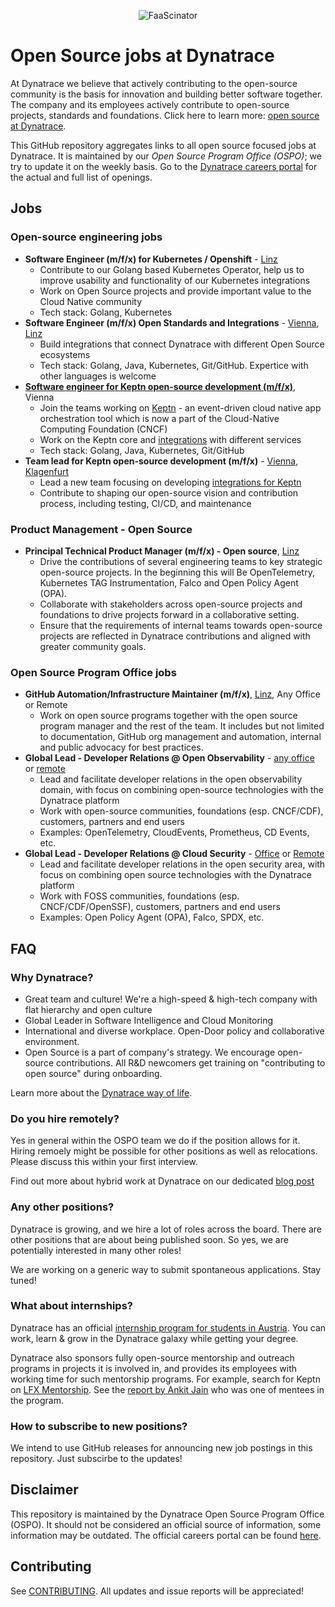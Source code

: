 <p align="center"><img src="images/dynatrace-wide.png" alt="FaaScinator"></p>

# Open Source jobs at Dynatrace

At Dynatrace we believe that actively contributing to the open-source community
is the basis for innovation and building better software together.
The company and its employees actively contribute to 
open-source projects, standards and foundations.
Click here to learn more: [open source at Dynatrace](https://engineering.dynatrace.com/open-source/).

This GitHub repository aggregates links to all open source focused jobs at Dynatrace.
It is maintained by our _Open Source Program Office (OSPO)_;
we try to update it on the weekly basis.
Go to the [Dynatrace careers portal](https://careers.dynatrace.com/) for the actual and full list of openings.

## Jobs

### Open-source engineering jobs

- **Software Engineer (m/f/x) for Kubernetes / Openshift** -
  [Linz](https://careers.dynatrace.com/jobs/54226097-a6cb-451b-bfa3-1330042e4a52/)
  - Contribute to our Golang based Kubernetes Operator, help us to improve usability and functionality of our Kubernetes integrations 
  - Work on Open Source projects and provide important value to the Cloud Native community 
  - Tech stack: Golang, Kubernetes
- **Software Engineer (m/f/x) Open Standards and Integrations** - 
  [Vienna](https://careers.dynatrace.com/jobs/bb537bb8-fd46-43b9-ac88-f754b5a6177f/), 
  [Linz](https://careers.dynatrace.com/jobs/dc12ad24-3a5b-43de-839d-2b183ee37fa1/)
  - Build integrations that connect Dynatrace with different Open Source ecosystems 
  - Tech stack: Golang, Java, Kubernetes, Git/GitHub.
    Expertice with other languages is welcome
- [**Software engineer for Keptn open-source development (m/f/x)**](https://careers.dynatrace.com/jobs/f17e8421-300f-4528-9f89-9505b273732e/), Vienna
  - Join the teams working on [Keptn](https://keptn.sh/) - an event-driven cloud native app orchestration tool
  which is now a part of the Cloud-Native Computing Foundation (CNCF)
  - Work on the Keptn core and [integrations](https://keptn.sh/docs/integrations/) with different services
  - Tech stack: Golang, Java, Kubernetes, Git/GitHub
- **Team lead for Keptn open-source development (m/f/x)** - [Vienna](https://careers.dynatrace.com/jobs/6fda5f68-9ea9-4dea-86f2-3b6dc145ed49/), [Klagenfurt](https://careers.dynatrace.com/jobs/31672d90-7368-4e77-a54d-f0544f6a08ae/)
  - Lead a new team focusing on developing [integrations for Keptn](https://keptn.sh/docs/integrations/)
  - Contribute to shaping our open-source vision and contribution process, including testing, CI/CD, and maintenance

### Product Management - Open Source

- **Principal Technical Product Manager (m/f/x) - Open source**,
  [Linz](https://careers.dynatrace.com/jobs/a8d90e81-3737-4290-bbd5-465de4733187/)
  - Drive the contributions of several engineering teams to key strategic open-source projects.
    In the beginning this will Be OpenTelemetry, Kubernetes TAG Instrumentation, Falco and Open Policy Agent (OPA).
  - Collaborate with stakeholders across open-source projects and foundations to drive projects forward in a collaborative setting. 
  - Ensure that the requirements of internal teams towards open-source projects are reflected in Dynatrace contributions and aligned with greater community goals.  

### Open Source Program Office jobs

- **GitHub Automation/Infrastructure Maintainer (m/f/x)**, [Linz]((https://careers.dynatrace.com/jobs/031ac509-80b5-4a80-99c5-4027b3052756/)), Any Office or Remote
  - Work on open source programs together with the open source program manager and the rest of the team.
    It includes but not limited to documentation,
    GitHub org management and automation, 
    internal and public advocacy for best practices.
- **Global Lead - Developer Relations @ Open Observability** - [any office](https://careers.dynatrace.com/jobs/70df0568-f75f-49fc-8cb8-1ee9bdb6e530/) or [remote](https://careers.dynatrace.com/jobs/e40d8ac0-9b2f-4404-811c-dc767c936f01/)
  - Lead and facilitate developer relations in the open observability domain,
    with focus on combining open-source technologies with the Dynatrace platform
  - Work with open-source communities, foundations (esp. CNCF/CDF), customers, partners and end users
  - Examples: OpenTelemetry, CloudEvents, Prometheus, CD Events, etc.
- **Global Lead - Developer Relations @ Cloud Security** - [Office](https://careers.dynatrace.com/jobs/c14a4eca-a551-43b7-8b8e-3b1f0b7a41b5/) or
  [Remote](https://careers.dynatrace.com/jobs/5bfbdebf-98f4-4cf9-a52e-384b996da487/)
  - Lead and facilitate developer relations in the open security area,
    with focus on combining open source technologies with the Dynatrace platform
  - Work with FOSS communities, foundations (esp. CNCF/CDF/OpenSSF), customers, partners and end users
  - Examples: Open Policy Agent (OPA), Falco, SPDX, etc.


## FAQ

### Why Dynatrace?

* Great team and culture! We're a high-speed & high-tech company with flat hierarchy and open culture 
* Global Leader in Software Intelligence and Cloud Monitoring
* International and diverse workplace.
  Open-Door policy and collaborative environment.
* Open Source is a part of company's strategy.
  We encourage open-source contributions.
  All R&D newcomers get training on "contributing to open source" during onboarding.

Learn more about the [Dynatrace way of life](https://www.linkedin.com/company/dynatrace/life/4cadb4fe-56f9-4d8e-a50a-e3e0a3e87ea5/).

### Do you hire remotely?

Yes in general within the OSPO team we do if the position allows for it.
Hiring remoely might be possible for other positions as well as relocations.
Please discuss this within your first interview.

Find out more about hybrid work at Dynatrace on our dedicated [blog post](https://engineering.dynatrace.com/blog/what-is-the-future-of-work-at-dynatrace/) 

### Any other positions?

Dynatrace is growing, and we hire a lot of roles across the board.
There are other positions that are about being published soon.
So yes, we are potentially interested in many other roles!

We are working on a generic way to submit spontaneous applications.
Stay tuned!

### What about internships?

Dynatrace has an official [internship program for students in Austria](https://www.dynatrace.com/company/careers/austria/students/).
You can work, learn & grow in the Dynatrace galaxy while getting your degree.

Dynatrace also sponsors fully open-source mentorship and outreach programs
in projects it is involved in,
and provides its employees with working time for such mentorship programs.
For example, search for Keptn on [LFX Mentorship](https://mentorship.lfx.linuxfoundation.org/#projects_all).
See the [report by Ankit Jain](https://www.ankitjain28.me/communitybridge-mentee-with-keptn) who was one of mentees in the program.

### How to subscribe to new positions?

We intend to use GitHub releases for announcing new job postings in this repository.
Just subscirbe to the updates!

## Disclaimer

This repository is maintained by the Dynatrace Open Source Program Office (OSPO).
It should not be considered an official source of information,
some information may be outdated.
The official careers portal can be found [here](https://careers.dynatrace.com/).

## Contributing

See [CONTRIBUTING](./CONTRIBUTING.md).
All updates and issue reports will be appreciated!
